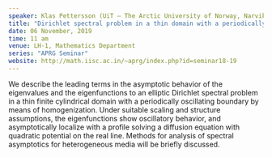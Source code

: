 ```yaml
---
speaker: Klas Pettersson (UiT – The Arctic University of Norway, Narvik, Norway)
title: "Dirichlet spectral problem in a thin domain with a periodically oscillating boundary"
date: 06 November, 2019
time: 11 am
venue: LH-1, Mathematics Department
series: "APRG Seminar"
website: http://math.iisc.ac.in/~aprg/index.php?id=seminar18-19
---
```


We describe the leading terms in the asymptotic behavior of the eigenvalues and the
eigenfunctions to an elliptic Dirichlet spectral problem in a thin finite cylindrical
domain with a periodically oscillating boundary by means of homogenization. Under
suitable scaling and structure assumptions, the eigenfunctions show oscillatory behavior,
and asymptotically localize with a profile solving a diffusion equation with quadratic
potential on the real line. Methods for analysis of spectral asymptotics for heterogeneous
media will be briefly discussed.


